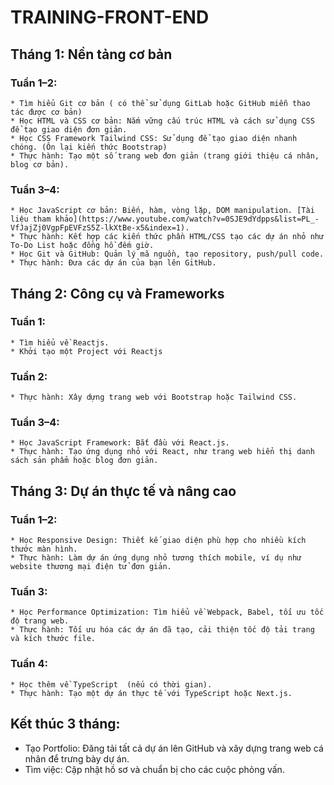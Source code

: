 # TRAINING-FRONT-END

## Tháng 1: Nền tảng cơ bản
### Tuần 1–2:
    * Tìm hiểu Git cơ bản ( có thể sử dụng GitLab hoặc GitHub miễn thao tác được cơ bản)
    * Học HTML và CSS cơ bản: Nắm vững cấu trúc HTML và cách sử dụng CSS để tạo giao diện đơn giản.
    * Học CSS Framework Tailwind CSS: Sử dụng để tạo giao diện nhanh chóng. (Ôn lại kiến thức Bootstrap)
    * Thực hành: Tạo một số trang web đơn giản (trang giới thiệu cá nhân, blog cơ bản).
### Tuần 3–4:
    * Học JavaScript cơ bản: Biến, hàm, vòng lặp, DOM manipulation. [Tài liệu tham khảo](https://www.youtube.com/watch?v=0SJE9dYdpps&list=PL_-VfJajZj0VgpFpEVFzS5Z-lkXtBe-x5&index=1).
    * Thực hành: Kết hợp các kiến thức phần HTML/CSS tạo các dự án nhỏ như To-Do List hoặc đồng hồ đếm giờ.
    * Học Git và GitHub: Quản lý mã nguồn, tạo repository, push/pull code.
    * Thực hành: Đưa các dự án của bạn lên GitHub.
## Tháng 2: Công cụ và Frameworks
### Tuần 1:
    * Tìm hiểu về Reactjs.
    * Khởi tạo một Project với Reactjs
### Tuần 2:
    
    * Thực hành: Xây dựng trang web với Bootstrap hoặc Tailwind CSS.
### Tuần 3–4:
    * Học JavaScript Framework: Bắt đầu với React.js.
    * Thực hành: Tạo ứng dụng nhỏ với React, như trang web hiển thị danh sách sản phẩm hoặc blog đơn giản.
## Tháng 3: Dự án thực tế và nâng cao
### Tuần 1–2:
    * Học Responsive Design: Thiết kế giao diện phù hợp cho nhiều kích thước màn hình.
    * Thực hành: Làm dự án ứng dụng nhỏ tương thích mobile, ví dụ như website thương mại điện tử đơn giản.
### Tuần 3:
    * Học Performance Optimization: Tìm hiểu về Webpack, Babel, tối ưu tốc độ trang web.
    * Thực hành: Tối ưu hóa các dự án đã tạo, cải thiện tốc độ tải trang và kích thước file.
### Tuần 4:
    * Học thêm về TypeScript  (nếu có thời gian).
    * Thực hành: Tạo một dự án thực tế với TypeScript hoặc Next.js.
## Kết thúc 3 tháng:
* Tạo Portfolio: Đăng tải tất cả dự án lên GitHub và xây dựng trang web cá nhân để trưng bày dự án.
* Tìm việc: Cập nhật hồ sơ và chuẩn bị cho các cuộc phỏng vấn.


